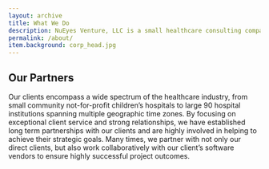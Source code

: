 ```yaml
---
layout: archive
title: What We Do
description: NuEyes Venture, LLC is a small healthcare consulting company which specializes in helping clients design, build and support healthcare information technologies.
permalink: /about/
item.background: corp_head.jpg
---
```


## Our Partners
Our clients encompass a wide spectrum of the healthcare industry, from small community not-for-profit children’s hospitals to large 90 hospital institutions spanning multiple geographic time zones. By focusing on exceptional client service and strong relationships, we have established long term partnerships with our clients and are highly involved in helping to achieve their strategic goals. Many times, we partner with not only our direct clients, but also work collaboratively with our client’s software vendors to ensure highly successful project outcomes.
 